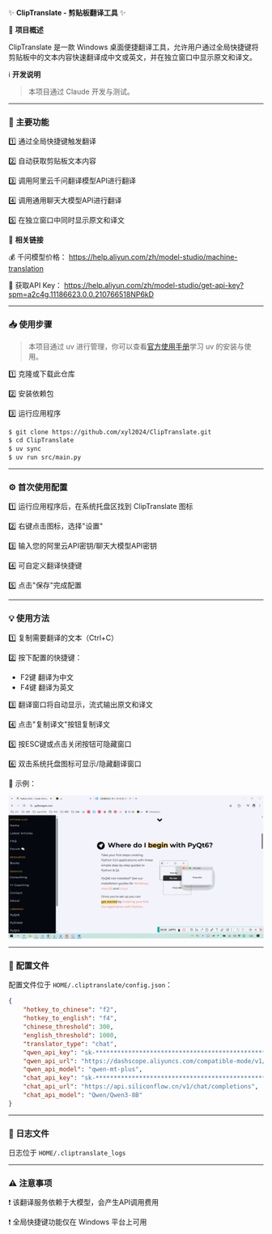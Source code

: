 ✨ **ClipTranslate - 剪贴板翻译工具** ✨

🚀 **项目概述**

ClipTranslate 是一款 Windows 桌面便捷翻译工具，允许用户通过全局快捷键将剪贴板中的文本内容快速翻译成中文或英文，并在独立窗口中显示原文和译文。

ℹ️ **开发说明**
> 本项目通过 Claude 开发与测试。

---

### 🔧 **主要功能**
1️⃣ 通过全局快捷键触发翻译

2️⃣ 自动获取剪贴板文本内容

3️⃣ 调用阿里云千问翻译模型API进行翻译

4️⃣ 调用通用聊天大模型API进行翻译

5️⃣ 在独立窗口中同时显示原文和译文

📌 **相关链接**

💰 千问模型价格：
https://help.aliyun.com/zh/model-studio/machine-translation

🔑 获取API Key：
https://help.aliyun.com/zh/model-studio/get-api-key?spm=a2c4g.11186623.0.0.210766518NP6kD

---

### 📥 **使用步骤**

> 本项目通过 uv 进行管理，你可以查看[官方使用手册](https://docs.astral.sh/uv/)学习 uv 的安装与使用。

1️⃣ 克隆或下载此仓库

2️⃣ 安装依赖包

3️⃣ 运行应用程序

```bash
$ git clone https://github.com/xyl2024/ClipTranslate.git
$ cd ClipTranslate
$ uv sync
$ uv run src/main.py
```

---

### ⚙️ **首次使用配置**
1️⃣ 运行应用程序后，在系统托盘区找到 ClipTranslate 图标

2️⃣ 右键点击图标，选择"设置"

3️⃣ 输入您的阿里云API密钥/聊天大模型API密钥

4️⃣ 可自定义翻译快捷键

5️⃣ 点击"保存"完成配置

---

### 💡 **使用方法**
1️⃣ 复制需要翻译的文本（Ctrl+C）

2️⃣ 按下配置的快捷键：
   - F2键 翻译为中文
   - F4键 翻译为英文

3️⃣ 翻译窗口将自动显示，流式输出原文和译文

4️⃣ 点击"复制译文"按钮复制译文

5️⃣ 按ESC键或点击关闭按钮可隐藏窗口

6️⃣ 双击系统托盘图标可显示/隐藏翻译窗口

🎥 示例：

![](assets/usage.gif)

---

### 📂 **配置文件**

配置文件位于 `HOME/.cliptranslate/config.json`：

```json
{
    "hotkey_to_chinese": "f2",
    "hotkey_to_english": "f4",
    "chinese_threshold": 300,
    "english_threshold": 1000,
    "translator_type": "chat",
    "qwen_api_key": "sk-************************************************",
    "qwen_api_url": "https://dashscope.aliyuncs.com/compatible-mode/v1/chat/completions",
    "qwen_api_model": "qwen-mt-plus",
    "chat_api_key": "sk-************************************************",
    "chat_api_url": "https://api.siliconflow.cn/v1/chat/completions",
    "chat_api_model": "Qwen/Qwen3-8B"
}
```

---

### 📝 **日志文件**

日志位于 `HOME/.cliptranslate_logs`

---

### ⚠️ **注意事项**

❗ 该翻译服务依赖于大模型，会产生API调用费用

❗ 全局快捷键功能仅在 Windows 平台上可用